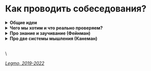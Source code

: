 # Как проводить собеседования?

<details>

<summary><strong>Общие идеи</strong></summary>

* Использую профессиональную лексику
  * «Реализовать» / «предложить реализацию» вместо «написать»
  * и т.д. (составить словарик?)
* Тестовое задание давать до собеседования
  * На собеседование обсуждаем - почему сделал так, зачем это и т.д.
* Тестовое задание должно быть ограничено по времени (разумные рамки)
  * Влад Головач: никогда не стоит задача «сделать лучший дизайн». Стоит задача «сделать лучший дизайн за определенное время при определенном бюджете». Это разные вещи.
* При подготовке вопросов не используй русские статьи
  * Соискатель использует их же для подготовки.
  * Если используешь статьи - бери англоязычные, и только за последние пару лет.
* Если спрашиваешь теоретические вопросы - спрашивай фундаментальные вещи
  * Как работает движок JS?
  * Как браузер отрисовывает страницу (Parsing, layout, paintnig...)
* Задавай общие вопросы на глубокое понимание
  * Как вы понимаете — что значит "архитектура фронтенда"?
  * Зачем в REST (и HTTP) вообще ввели разные методы? Почему не передавать всё одним-двумя методами, ну например GET и POST?
  * Зачем нам так много разных html-тэгов?
  * Какие есть проблемы у Redux?
  * Какие есть альтернативы у Virtual DOM? Что использовалось до его появления? (`dirty checking`...)
  * Что такое «семантическая» вёрстка?
* Полезно спрашивать "Что нового/полезного появилось в технологии Х за этот и прошлый год"?
  * показывает насколько человек сейчас погружен в тему, есть ли энтузиазм и т.д.
* Ещё примеры вопросов на вовлеченность в современные проблемы IT
  * какие современные альтернативы у формата JSON (Message Pack)
  * какие современные альтернативы у формата JPEG (WebP, AVIF)
  * какие новые подходы к архитектуре фронтенда появились за последние несколько лет? (на 2022 это, например, Feature Driven Architecture (FDA, 2018) и Feature Sliced Design (FSD, 2018))
* Теоретическое знание "Что такое замыкание" вообще не гарантирует что человек сможет применить его на практике и узнает когда с ним столкнётся.
  * дать пример кода и спросить — что тут происходит? Почему? Что случится если изменить так? Как изменить чтоб работало эдак?
  * три основных уровня:
    * знаю теоретически
    * могу узнать в коде, если встречу
    * пойму что этот приём надо использовать при решении реальной задачи
* Если даешь `live coding` — давай реальные задачки.
  * Ищешь React-разработчика — дай задачку на доработку React-компонента, а не на алгоритм поиска чисел Фибоначчи.
  * Если так сильно хочешь проверить замыкания и т.д. — интегрируй их в задачу связанную с React.
* Описывай ситуации и проверяй как человек думает
  * надо сделать то-то. Как вы это сделаете?
  * есть работающая программа, поменяем в ней вот это - что произойдёт?
  * например: что будет если в этом методе жизненного цикла поменять то-то
* Проверяй как человек называет переменные.
* Проверяй как человек ищет ошибки и отлаживает/дебажит
  * даёшь кусок когда. Этот код делал то-то, в нём есть ошибки, найдите их
* Если человек ответил неверно — он сбивается. Даже если вина не его (например вопрос был сформирован некорректно). Несколько неверных ответов - совсем зависнет. После нескольких ошибок лучше давать вопросы попроще, чтоб он собеседуемый немного выдохнул и почувствовал себя увереннее.
*
* Хорошо бы до собеседования определиться со списком требований, на которые будешь обращать внимание
  * теоретические знания (в каких сферах?)
  * навыки кодирования (что оцениваем - скорость, изящество решений, понятность кода...)
  * навыки общения (что надо - умение сгладить конфликт; критиковать не обижая; пробивная сила; умение понять проблему собеседника..)
  * ...
* Вычленить самые частые косяки junior-программистов в твоей команде, и задавать задачки/вопросы на эти темы
* В процессе собеседования — отмечай результаты кандидата в табличке. Плюс, дописывай свои заметки впечатления сразу после собеседования. Можно будет объективно сравнить данные разных кандидатов.
* Хороший тон — дать обратную связь по результатам собеседования.
  * «Спасибо, вы крутой и очень нам понравились. Мы пока не готовы сделать вам предложение. Вот ваши результаты...»
    * были такие-то теоретические вопросы, по ним такие-то баллы;
    * вот наши заметки по вашему коду (это решил, тут пропустил, тут неочевидные названия переменных...)
    * вот наша субъективная оценка по soft-skills, вот более конкретные нюансы - что понравилось/смутило).

\


</details>

<details>

<summary><strong>Чего мы хотим и что реально проверяем?</strong></summary>

Думаю, основная проблема с современным подходом к найму программистов (интервью и т.д.) лежит в сфере методологии.\
Чтобы получить необходимый результат — надо его чётко сформулировать.\
Каких специалистов мы ищем? Почему нужны именно эти качества? Как их проверить?\
\


**Тезис**

Все проводят интервью и задают одни и те же вопросы/задачки потому что «так принято».\
По факту это далеко не самый эффективный способ отбора/поиска кандидатов.\
Просто к нем привыкли, всем лень анализировать ситуацию и подбирать подход для решения своих конкретных задач.\
Пример альтернативного подхода — [учебная программа](https://vc.ru/hr/304764-kak-my-sdelali-besplatnuyu-programmu-obucheniya-veb-razrabotke-i-trudoustroili-60-vypusknikov) компании «MetaLamp»\
\


**Как работает сейчас**

На интервью мы отбираем людей которые:

* хорошо проходят интервью — имеют опыт собеседований, не волнуются, умеют говорить...
* могут повторить куски теории из учебника — понимание проверяется редко, обычно достаточно «заучивания»
* могут быстро «щёлкать» традиционные задачки с LeetCode
* хотят устроиться на эту должность (основная причина, почему метод интервью работает — случайно могут попасться адекватные специалисты, которые смогли пройти интервью)\
  \


**Про эффективность интервью как метода подбора персонала**

Сейчас эффективность отбора кандидатов на интервью на 90% зависит от собеседующего. Если он крут и «чувствует» что человек подходит — то есть шанс что он наймёт подходящего специалиста.\
Т.е. сейчас это не про «эффективность системы отбора», а про «навык распознавания» подходящих людей в процессе общения.

Чем-то похоже на историю с эффективными методами психотерапии.\
В паре слов: методов психотерапии очень много, и некоторые исходят из диаметрально противоположных концепций относительно структуры человеческой психики.

Провели масштабное научное исследование — международная организации более 10 лет анализировала эффективность работы сотен психотерапевтов по всему миру. Хотели выяснить, какой метод психотерапии даёт больший процент излечений. Выяснилось что все методы дают примерно одинаковые результаты (в рамках статистической погрешности).

Но есть один фактор, который очень чётко коррелирует с эффективностью лечения. Чем больше часов практики у психотерапевта, тем эффективнее он помогает людям. Неважно каким методом.

Кажется, с интервью та же история — если для подбора персонала мы используем интервью, то важна не его структура, не вопросы, и т.д. Важен человек, который проводит интервью — сможет ли он «почувствовать» нужного кандидата, или нет.\
\


**Варианты решения**

Перед поиском-отбором кандидатов надо понять:

* Какие качества нам нужны?
  * например «ответственность»
* В чём будет проявляться это качество?
  * как проявляется ответственность в ситуации Х (с нашей точки зрения)?
  * человек срочно бежит к начальству и сообщает о проблеме?
  * человек начинает решать проблему сам, не дергая начальство?
  * человек не отвлекается от своей работы, потому что эту проблему должны решать другие специалисты и «им виднее»?
  * При определенных условиях каждое из этих решений может быть правильным. Надо разобраться, чего хотим мы — и под эти требования искать человека.
* Как проверить это качество у кандидата?
  * каким образом проверить ответственность?
  * описать ситуацию на словах и проверить что человек сделает?
  * реально поставить в сложную ситуацию и посмотреть на реакцию?
  * показать как кто-то ведёт себя в этой ситуации (например фрагмент из фильма) и пропросить прокомментировать, что соискатель думает об увиденном?
  * ...

Надо понять чего и зачем мы хотим, каких людей ищем.

* Нужен крутой опытный программист?
  * Ты не проверишь это на интервью.
  * Надо смотреть код человека, зная какая задача ему ставилась, сколько времени и ресурсов было потрачено.
  * Причём это должен быть большой код, не пара функций.
* Нужен толковый джун, который обладает минимальной базой и быстро учится?
  * Проведи серию бесплатных он-лайн уроков, в конце дай практическое задание на пройденный материал (ограниченное по времени).
  * Те кто хорошо усвоили новое и успешно решили задание — отличные кандидаты.
* Нужен человек который будет учить других? С навыками преподавания и глубокими теоретическими знаниями?
  * За полчаса до интервью дай ему какую-то фундаментальную тему (например «Архитектура фронтенда») и попроси подготовить лекцию на 20 минут.
    * Послушай как он объясняет, насколько глубокое и ясное понимание у него самого. Задай «дурацких» вопросов, наводящих на серьёзные проблемы
* Нужен человек который хорошо проводит code-review и умеет выстраивать коммуникации в команде?
  * дай ему на ревью кусок кода с ошибками
  * устрой стресс-интервью со сложным клиентом

\


</details>

<details>

<summary><strong>Про знание и заучивание (Фейнман)</strong></summary>

**Фейнман про физику в Бразилии.(«Вы наверное шутите мистер Фейман?»)**

Я обнаружил кое-что еще, - продолжал я. - Hаугад листая страницы и останавливаясь в любом произвольно выбранном месте, я могу показать вам, почему это не наука, а заучивание во всех случаях, без исключения. Я рискну прямо сейчас, в этой аудитории перелистать страницы, остановиться в произвольном месте, прочитать и показать вам.

Так я и сделал. Тррррр-ап - мой палец остановился на какой-то странице, и я начал читать: "Триболюминесценция. Триболюминесценция - это излучение света раздробленными кристаллами...".

Я сказал: "Вот, пожалуйста. Есть здесь наука? Hет! Здесь есть только толкование одного слова при помощи других слов. Здесь ни слова не сказано о природе: какие кристаллы испускают свет, если их раздробить? Почему они испускают свет? Вы можете представить, чтобы хоть один студент пошел домой и попробовал это проверить? Они не могут. Hо если бы вместо этого вы написали: "Если взять кусок сахара и в темноте расколоть его щипцами, вы увидите голубоватую вспышку. То же самое происходит и с некоторыми другими кристаллами. Hикто не знает, почему. Это явление называется триболюминесценцией. Тогда кто-нибудь проделал бы это дома, и это было бы изучением природы". Я использовал для доказательства этот пример, но мог взять и любой другой, - вся книга была такая.

* [Остальное здесь](https://andrew-vasilkov.livejournal.com/69467.html)

\


</details>

<details>

<summary><strong>Про две системы мышления (Канеман)</strong></summary>

Дорофеев М «Джедайские техники. Как воспитать свою обезьяну, опустошить инбокс и сберечь мыслетопливо»

Согласно модели Канемана, наше сознание – это две системы, в его книге они так и называются: Система 1 и Система 2. Информация, поступающая в наш мозг от органов чувств, попадает в Систему 1, которая работает автоматически и почти «бесплатно» с точки зрения энергетических затрат. Система 1 вырабатывает определенное решение и передает это решение Системе 2. Система 2 – это наше медленное, но умное мышление. В отличие от Системы 1, она способна решать сложные задачи, но на этом ее преимущества заканчиваются. Система 2 – тяжелый, ленивый и неповоротливый инструмент. Получив от Системы 1 вариант решения, Система 2 может вмешаться, заменив его на другое, а может и оставить это решение в первоначальном виде и выдать его в качестве окончательного в виде нервных импульсов, которые уже заставят наше тело шевелиться, а сознание – думать «в определенную сторону».

Для иллюстрации подобной архитектуры мышления Канеман использовал простые задачки (многие из них вы могли встречать на собеседованиях). Попробуйте проследить за тем, как рождается в вашей голове решение такой задачи:

* Бейсбольная бита и мяч вместе стоят 1 доллар 10 центов.
* Бейсбольная бита дороже мяча на 1 доллар.
* Сколько стоит мяч?

Правда же, первой вашей мыслью было: «10 центов», а потом уже в голову пришел правильный ответ? Если вы и сейчас считаете, что мяч стоит 10 центов, рекомендую отложить книгу, взять лист бумаги, ручку и попробовать честно решить эту задачу.

«10 центов» – ответ, который дает быстрое мышление. Получив его, вы, скорее всего, осознали, что ответ неверен и нужно честно и аккуратно вычислить правильный. Также наверняка вы ощутили, что начинать вычисления не очень-то хочется. Это не потому, что вы постарели и поглупели. Несмотря на то что Система 2 – самая мудрая наша часть, лишний раз она включаться не захочет. Нужен веский повод для того, чтобы она начала работать, например собеседование. Мало того, само по себе начало медленного мышления – момент не очень приятный, а потому мы подсознательно стараемся делать это как можно реже. Да-да, если говорить совсем простым языком, думать – больно или как минимум не очень приятно. Именно поэтому мы стараемся не делать этого слишком часто...

**Такое ощущение, что на собеседованиях мы исследуем у кандидата свойства Системы 2 (медленного мышления) в то время как после выхода на работу, адаптировавшись, человек начинает работать преимущественно Системой 1 (быстрым мышлением). Знакомо ощущение, будто вы собеседовали другого человека?**

\


</details>

\
\


[_Legmo, 2019-2022_](https://github.com/Legmo/notes/)
